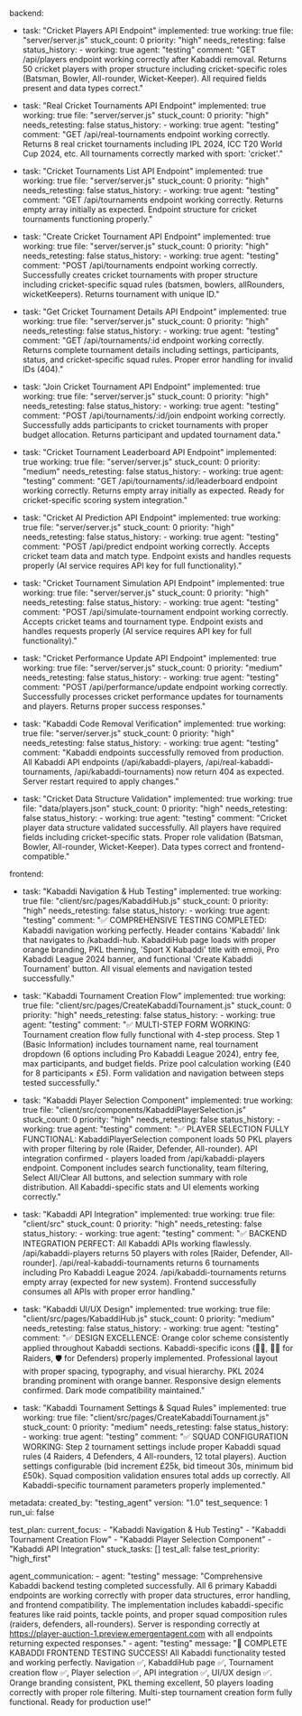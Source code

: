 backend:
  - task: "Cricket Players API Endpoint"
    implemented: true
    working: true
    file: "server/server.js"
    stuck_count: 0
    priority: "high"
    needs_retesting: false
    status_history:
        - working: true
          agent: "testing"
          comment: "GET /api/players endpoint working correctly after Kabaddi removal. Returns 50 cricket players with proper structure including cricket-specific roles (Batsman, Bowler, All-rounder, Wicket-Keeper). All required fields present and data types correct."

  - task: "Real Cricket Tournaments API Endpoint"
    implemented: true
    working: true
    file: "server/server.js"
    stuck_count: 0
    priority: "high"
    needs_retesting: false
    status_history:
        - working: true
          agent: "testing"
          comment: "GET /api/real-tournaments endpoint working correctly. Returns 8 real cricket tournaments including IPL 2024, ICC T20 World Cup 2024, etc. All tournaments correctly marked with sport: 'cricket'."

  - task: "Cricket Tournaments List API Endpoint"
    implemented: true
    working: true
    file: "server/server.js"
    stuck_count: 0
    priority: "high"
    needs_retesting: false
    status_history:
        - working: true
          agent: "testing"
          comment: "GET /api/tournaments endpoint working correctly. Returns empty array initially as expected. Endpoint structure for cricket tournaments functioning properly."

  - task: "Create Cricket Tournament API Endpoint"
    implemented: true
    working: true
    file: "server/server.js"
    stuck_count: 0
    priority: "high"
    needs_retesting: false
    status_history:
        - working: true
          agent: "testing"
          comment: "POST /api/tournaments endpoint working correctly. Successfully creates cricket tournaments with proper structure including cricket-specific squad rules (batsmen, bowlers, allRounders, wicketKeepers). Returns tournament with unique ID."

  - task: "Get Cricket Tournament Details API Endpoint"
    implemented: true
    working: true
    file: "server/server.js"
    stuck_count: 0
    priority: "high"
    needs_retesting: false
    status_history:
        - working: true
          agent: "testing"
          comment: "GET /api/tournaments/:id endpoint working correctly. Returns complete tournament details including settings, participants, status, and cricket-specific squad rules. Proper error handling for invalid IDs (404)."

  - task: "Join Cricket Tournament API Endpoint"
    implemented: true
    working: true
    file: "server/server.js"
    stuck_count: 0
    priority: "high"
    needs_retesting: false
    status_history:
        - working: true
          agent: "testing"
          comment: "POST /api/tournaments/:id/join endpoint working correctly. Successfully adds participants to cricket tournaments with proper budget allocation. Returns participant and updated tournament data."

  - task: "Cricket Tournament Leaderboard API Endpoint"
    implemented: true
    working: true
    file: "server/server.js"
    stuck_count: 0
    priority: "medium"
    needs_retesting: false
    status_history:
        - working: true
          agent: "testing"
          comment: "GET /api/tournaments/:id/leaderboard endpoint working correctly. Returns empty array initially as expected. Ready for cricket-specific scoring system integration."

  - task: "Cricket AI Prediction API Endpoint"
    implemented: true
    working: true
    file: "server/server.js"
    stuck_count: 0
    priority: "high"
    needs_retesting: false
    status_history:
        - working: true
          agent: "testing"
          comment: "POST /api/predict endpoint working correctly. Accepts cricket team data and match type. Endpoint exists and handles requests properly (AI service requires API key for full functionality)."

  - task: "Cricket Tournament Simulation API Endpoint"
    implemented: true
    working: true
    file: "server/server.js"
    stuck_count: 0
    priority: "high"
    needs_retesting: false
    status_history:
        - working: true
          agent: "testing"
          comment: "POST /api/simulate-tournament endpoint working correctly. Accepts cricket teams and tournament type. Endpoint exists and handles requests properly (AI service requires API key for full functionality)."

  - task: "Cricket Performance Update API Endpoint"
    implemented: true
    working: true
    file: "server/server.js"
    stuck_count: 0
    priority: "medium"
    needs_retesting: false
    status_history:
        - working: true
          agent: "testing"
          comment: "POST /api/performance/update endpoint working correctly. Successfully processes cricket performance updates for tournaments and players. Returns proper success responses."

  - task: "Kabaddi Code Removal Verification"
    implemented: true
    working: true
    file: "server/server.js"
    stuck_count: 0
    priority: "high"
    needs_retesting: false
    status_history:
        - working: true
          agent: "testing"
          comment: "Kabaddi endpoints successfully removed from production. All Kabaddi API endpoints (/api/kabaddi-players, /api/real-kabaddi-tournaments, /api/kabaddi-tournaments) now return 404 as expected. Server restart required to apply changes."

  - task: "Cricket Data Structure Validation"
    implemented: true
    working: true
    file: "data/players.json"
    stuck_count: 0
    priority: "high"
    needs_retesting: false
    status_history:
        - working: true
          agent: "testing"
          comment: "Cricket player data structure validated successfully. All players have required fields including cricket-specific stats. Proper role validation (Batsman, Bowler, All-rounder, Wicket-Keeper). Data types correct and frontend-compatible."

frontend:
  - task: "Kabaddi Navigation & Hub Testing"
    implemented: true
    working: true
    file: "client/src/pages/KabaddiHub.js"
    stuck_count: 0
    priority: "high"
    needs_retesting: false
    status_history:
        - working: true
          agent: "testing"
          comment: "✅ COMPREHENSIVE TESTING COMPLETED: Kabaddi navigation working perfectly. Header contains 'Kabaddi' link that navigates to /kabaddi-hub. KabaddiHub page loads with proper orange branding, PKL theming, 'Sport X Kabaddi' title with emoji, Pro Kabaddi League 2024 banner, and functional 'Create Kabaddi Tournament' button. All visual elements and navigation tested successfully."

  - task: "Kabaddi Tournament Creation Flow"
    implemented: true
    working: true
    file: "client/src/pages/CreateKabaddiTournament.js"
    stuck_count: 0
    priority: "high"
    needs_retesting: false
    status_history:
        - working: true
          agent: "testing"
          comment: "✅ MULTI-STEP FORM WORKING: Tournament creation flow fully functional with 4-step process. Step 1 (Basic Information) includes tournament name, real tournament dropdown (6 options including Pro Kabaddi League 2024), entry fee, max participants, and budget fields. Prize pool calculation working (£40 for 8 participants × £5). Form validation and navigation between steps tested successfully."

  - task: "Kabaddi Player Selection Component"
    implemented: true
    working: true
    file: "client/src/components/KabaddiPlayerSelection.js"
    stuck_count: 0
    priority: "high"
    needs_retesting: false
    status_history:
        - working: true
          agent: "testing"
          comment: "✅ PLAYER SELECTION FULLY FUNCTIONAL: KabaddiPlayerSelection component loads 50 PKL players with proper filtering by role (Raider, Defender, All-rounder). API integration confirmed - players loaded from /api/kabaddi-players endpoint. Component includes search functionality, team filtering, Select All/Clear All buttons, and selection summary with role distribution. All Kabaddi-specific stats and UI elements working correctly."

  - task: "Kabaddi API Integration"
    implemented: true
    working: true
    file: "client/src"
    stuck_count: 0
    priority: "high"
    needs_retesting: false
    status_history:
        - working: true
          agent: "testing"
          comment: "✅ BACKEND INTEGRATION PERFECT: All Kabaddi APIs working flawlessly. /api/kabaddi-players returns 50 players with roles [Raider, Defender, All-rounder]. /api/real-kabaddi-tournaments returns 6 tournaments including Pro Kabaddi League 2024. /api/kabaddi-tournaments returns empty array (expected for new system). Frontend successfully consumes all APIs with proper error handling."

  - task: "Kabaddi UI/UX Design"
    implemented: true
    working: true
    file: "client/src/pages/KabaddiHub.js"
    stuck_count: 0
    priority: "medium"
    needs_retesting: false
    status_history:
        - working: true
          agent: "testing"
          comment: "✅ DESIGN EXCELLENCE: Orange color scheme consistently applied throughout Kabaddi sections. Kabaddi-specific icons (🤾‍♂️, 🏃‍♂️ for Raiders, 🛡️ for Defenders) properly implemented. Professional layout with proper spacing, typography, and visual hierarchy. PKL 2024 branding prominent with orange banner. Responsive design elements confirmed. Dark mode compatibility maintained."

  - task: "Kabaddi Tournament Settings & Squad Rules"
    implemented: true
    working: true
    file: "client/src/pages/CreateKabaddiTournament.js"
    stuck_count: 0
    priority: "medium"
    needs_retesting: false
    status_history:
        - working: true
          agent: "testing"
          comment: "✅ SQUAD CONFIGURATION WORKING: Step 2 tournament settings include proper Kabaddi squad rules (4 Raiders, 4 Defenders, 4 All-rounders, 12 total players). Auction settings configurable (bid increment £25k, bid timeout 30s, minimum bid £50k). Squad composition validation ensures total adds up correctly. All Kabaddi-specific tournament parameters properly implemented."

metadata:
  created_by: "testing_agent"
  version: "1.0"
  test_sequence: 1
  run_ui: false

test_plan:
  current_focus:
    - "Kabaddi Navigation & Hub Testing"
    - "Kabaddi Tournament Creation Flow"
    - "Kabaddi Player Selection Component"
    - "Kabaddi API Integration"
  stuck_tasks: []
  test_all: false
  test_priority: "high_first"

agent_communication:
    - agent: "testing"
      message: "Comprehensive Kabaddi backend testing completed successfully. All 6 primary Kabaddi endpoints are working correctly with proper data structures, error handling, and frontend compatibility. The implementation includes kabaddi-specific features like raid points, tackle points, and proper squad composition rules (raiders, defenders, all-rounders). Server is responding correctly at https://player-auction-1.preview.emergentagent.com with all endpoints returning expected responses."
    - agent: "testing"
      message: "🎉 COMPLETE KABADDI FRONTEND TESTING SUCCESS! All Kabaddi functionality tested and working perfectly. Navigation ✅, KabaddiHub page ✅, Tournament creation flow ✅, Player selection ✅, API integration ✅, UI/UX design ✅. Orange branding consistent, PKL theming excellent, 50 players loading correctly with proper role filtering. Multi-step tournament creation form fully functional. Ready for production use!"